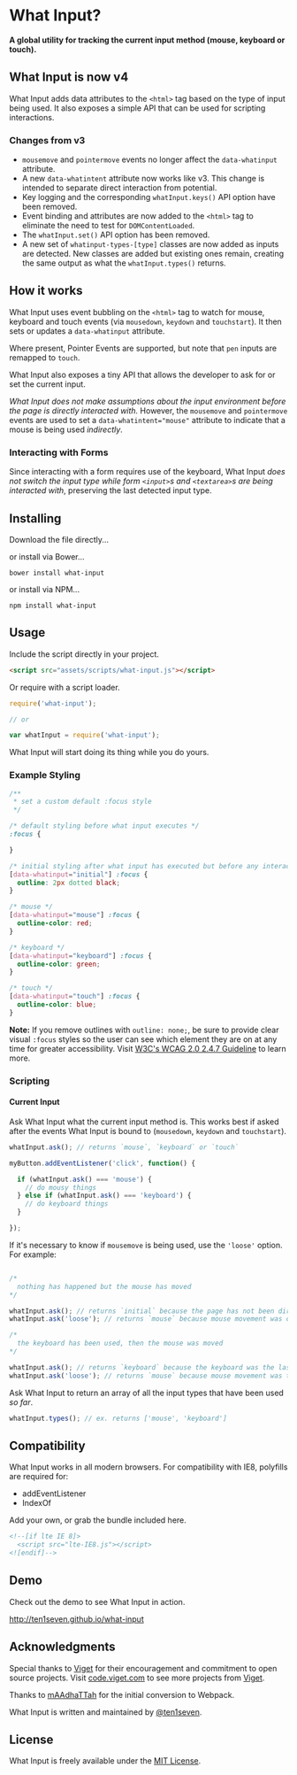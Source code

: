 # What Input?

__A global utility for tracking the current input method (mouse, keyboard or touch).__

## What Input is now v4

What Input adds data attributes to the `<html>` tag based on the type of input being used. It also exposes a simple API that can be used for scripting interactions.

### Changes from v3

* `mousemove` and `pointermove` events no longer affect the `data-whatinput` attribute.
* A new `data-whatintent` attribute now works like v3. This change is intended to separate direct interaction from potential.
* Key logging and the corresponding `whatInput.keys()` API option have been removed.
* Event binding and attributes are now added to the `<html>` tag to eliminate the need to test for `DOMContentLoaded`.
* The `whatInput.set()` API option has been removed.
* A new set of `whatinput-types-[type]` classes are now added as inputs are detected. New classes are added but existing ones remain, creating the same output as what the `whatInput.types()` returns.

## How it works

What Input uses event bubbling on the `<html>` tag to watch for mouse, keyboard and touch events (via `mousedown`, `keydown` and `touchstart`). It then sets or updates a `data-whatinput` attribute.

Where present, Pointer Events are supported, but note that `pen` inputs are remapped to `touch`.

What Input also exposes a tiny API that allows the developer to ask for or set the current input.

_What Input does not make assumptions about the input environment before the page is directly interacted with._ However, the `mousemove` and `pointermove` events are used to set a `data-whatintent="mouse"` attribute to indicate that a mouse is being used _indirectly_.

### Interacting with Forms

Since interacting with a form requires use of the keyboard, What Input _does not switch the input type while form `<input>`s and `<textarea>`s are being interacted with_, preserving the last detected input type.

## Installing

Download the file directly...

or install via Bower...

```shell
bower install what-input
```

or install via NPM...

```shell
npm install what-input
```

## Usage

Include the script directly in your project.

```html
<script src="assets/scripts/what-input.js"></script>
```

Or require with a script loader.

```javascript
require('what-input');

// or

var whatInput = require('what-input');
```

What Input will start doing its thing while you do yours.

### Example Styling

```css
/**
 * set a custom default :focus style
 */

/* default styling before what input executes */
:focus {

}

/* initial styling after what input has executed but before any interaction */
[data-whatinput="initial"] :focus {
  outline: 2px dotted black;
}

/* mouse */
[data-whatinput="mouse"] :focus {
  outline-color: red;
}

/* keyboard */
[data-whatinput="keyboard"] :focus {
  outline-color: green;
}

/* touch */
[data-whatinput="touch"] :focus {
  outline-color: blue;
}
```
**Note:** If you remove outlines with `outline: none;`, be sure to provide clear visual `:focus` styles so the user can see which element they are on at any time for greater accessibility. Visit [W3C's WCAG 2.0 2.4.7 Guideline](https://www.w3.org/TR/UNDERSTANDING-WCAG20/navigation-mechanisms-focus-visible.html) to learn more.

### Scripting

#### Current Input

Ask What Input what the current input method is. This works best if asked after the events What Input is bound to (`mousedown`, `keydown` and `touchstart`).

```javascript
whatInput.ask(); // returns `mouse`, `keyboard` or `touch`

myButton.addEventListener('click', function() {

  if (whatInput.ask() === 'mouse') {
    // do mousy things
  } else if (whatInput.ask() === 'keyboard') {
    // do keyboard things
  }

});
```

If it's necessary to know if `mousemove` is being used, use the `'loose'` option. For example:

```javascript

/*
  nothing has happened but the mouse has moved
*/

whatInput.ask(); // returns `initial` because the page has not been directly interacted with
whatInput.ask('loose'); // returns `mouse` because mouse movement was detected

/*
  the keyboard has been used, then the mouse was moved
*/

whatInput.ask(); // returns `keyboard` because the keyboard was the last direct page interaction
whatInput.ask('loose'); // returns `mouse` because mouse movement was the most recent action detected
```

Ask What Input to return an array of all the input types that have been used _so far_.

```javascript
whatInput.types(); // ex. returns ['mouse', 'keyboard']
```

## Compatibility

What Input works in all modern browsers. For compatibility with IE8, polyfills are required for:

* addEventListener
* IndexOf

Add your own, or grab the bundle included here.

```html
<!--[if lte IE 8]>
  <script src="lte-IE8.js"></script>
<![endif]-->
```

## Demo

Check out the demo to see What Input in action.

http://ten1seven.github.io/what-input

## Acknowledgments

Special thanks to [Viget](http://viget.com/) for their encouragement and commitment to open source projects. Visit [code.viget.com](http://code.viget.com/) to see more projects from [Viget](http://viget.com).

Thanks to [mAAdhaTTah](https://github.com/mAAdhaTTah) for the initial conversion to Webpack.

What Input is written and maintained by [@ten1seven](https://github.com/ten1seven).

## License

What Input is freely available under the [MIT License](http://opensource.org/licenses/MIT).
